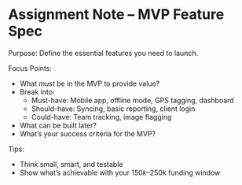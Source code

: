 # Assignment Note – MVP Feature Spec

Purpose: Define the essential features you need to launch.

Focus Points:
- What *must* be in the MVP to provide value?
- Break into:
  - Must-have: Mobile app, offline mode, GPS tagging, dashboard
  - Should-have: Syncing, basic reporting, client login
  - Could-have: Team tracking, image flagging
- What can be built later?
- What’s your success criteria for the MVP?

Tips:
- Think small, smart, and testable
- Show what’s achievable with your $150k–$250k funding window
